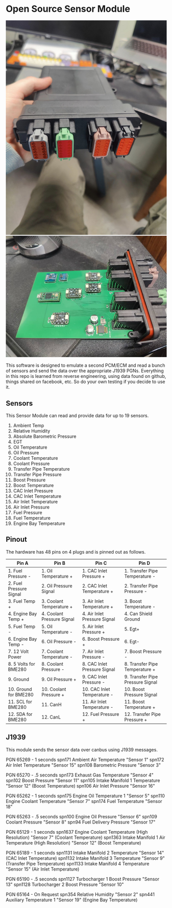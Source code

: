 # Open Source Sensor Module

![OSSM Hardware](images/OSSMOutside.jpg)
![OSSM Hardware](images/OSSMInside.jpg)

This software is designed to emulate a second PCM/ECM and read a bunch of sensors and send the data over the appropriate J1939 PGNs. Everything in this repo is learned from reverse engineering, using data found on github, things shared on facebook, etc. So do your own testing if you decide to use it.

## Sensors

This Sensor Module can read and provide data for up to 19 sensors.

1. Ambient Temp
2. Relative Humidity
3. Absolute Barometric Pressure
4. EGT
5. Oil Temperature
6. Oil Pressure
7. Coolant Temperature
8. Coolant Pressure
9. Transfer Pipe Temperature
10. Transfer Pipe Pressure
11. Boost Pressure
12. Boost Temperature
13. CAC Inlet Pressure
14. CAC Inlet Temperature
15. Air Inlet Temperature
16. Air Inlet Pressure
17. Fuel Pressure
18. Fuel Temperature
19. Engine Bay Temperature

## Pinout

The hardware has 48 pins on 4 plugs and is pinned out as follows.

| Pin A                   | Pin B                      | Pin C                        | Pin D                            |
| ----------------------- | -------------------------- | ---------------------------- | -------------------------------  |
| 1. Fuel Pressure -      | 1. Oil Temperature +       | 1. CAC Inlet Pressure +      | 1. Transfer Pipe Temperature -   |
| 2. Fuel Pressure Signal | 2. Oil Pressure Signal     | 2. CAC Inlet Temperature +   | 2. Transfer Pipe Pressure -      |
| 3. Fuel Temp +          | 3. Coolant Temperature +   | 3. Air Inlet Temperature +   | 3. Boost Temperature -           |
| 4. Engine Bay Temp +    | 4. Coolant Pressure Signal | 4. Air Inlet Pressure Signal | 4. Can Shield Ground             |
| 5. Fuel Temp -          | 5. Oil Temperature -       | 5. Air Inlet Pressure +      | 5. Egt+                          |
| 6. Engine Bay Temp -    | 6. Oil Pressure -          | 6. Boost Pressure +          | 6. Egt-                          |
| 7. 12 Volt Power        | 7. Coolant Temperature -   | 7. Air Inlet Pressure -      | 7. Boost Pressure -              |
| 8. 5 Volts for BME280   | 8. Coolant Pressure -      | 8. CAC Inlet Pressure Signal | 8. Transfer Pipe Temperature +   |
| 9. Ground               | 9. Oil Pressure +          | 9. CAC Inlet Pressure -      | 9. Transfer Pipe Pressure Signal |
| 10. Ground for BME280   | 10. Coolant Pressure +     | 10. CAC Inlet Temperature -  | 10. Boost Pressure Signal        |
| 11. SCL for BME280      | 11. CanH                   | 11. Air Inlet Temperature -  | 11. Boost Temperature +          |
| 12. SDA for BME280      | 12. CanL                   | 12. Fuel Pressure +          | 12. Transfer Pipe Pressure +     |

## J1939

This module sends the sensor data over canbus using J1939 messages.

PGN 65269 - 1 seconds
    spn171 Ambient Air Temperature "Sensor 1"
    spn172 Air Inlet Temperature "Sensor 15"
    spn108 Barometric Pressure "Sensor 3" 

PGN 65270 - .5 seconds
    spn173 Exhaust Gas Temperature "Sensor 4"
    spn102 Boost Pressure "Sensor 11"
    spn105 Intake Manifold 1 Temperature "Sensor 12" (Boost Temperature)
    spn106 Air Inlet Pressure "Sensor 16"

PGN 65262 - 1 seconds
    spn175 Engine Oil Temperature 1 "Sensor 5"
    spn110 Engine Coolant Temperature "Sensor 7"
    spn174 Fuel Temperature "Sensor 18"

PGN 65263 - .5 seconds
    spn100 Engine Oil Pressure "Sensor 6"
    spn109 Coolant Pressure "Sensor 8"
    spn94  Fuel Delivery Pressure "Sensor 17"

PGN 65129 - 1 seconds
    spn1637 Engine Coolant Temperature (High Resolution) "Sensor 7" (Coolant Temperature)
    spn1363 Intake Manifold 1 Air Temperature (High Resolution) "Sensor 12" (Boost Temperature)

PGN 65189 - 1 seconds
    spn1131 Intake Manifold 2 Temperature "Sensor 14" (CAC Inlet Temperature)
    spn1132 Intake Manifold 3 Temperature "Sensor 9" (Transfer Pipe Temperature)
    spn1133 Intake Manifold 4 Temperature "Sensor 15" (Air Inlet Temperature)

PGN 65190 - .5 seconds
    spn1127 Turbocharger 1 Boost Pressure "Sensor 13"
    spn1128 Turbocharger 2 Boost Pressure "Sensor 10"

PGN 65164 - On Request
    spn354 Relative Humidity "Sensor 2"
    spn441 Auxiliary Temperature 1 "Sensor 19" (Engine Bay Temperature)


